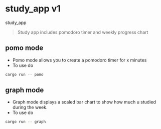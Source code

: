 # study_app v1
study_app

> Study app includes pomodoro timer and weekly progress chart

## pomo mode
- Pomo mode allows you to create a pomodoro timer for x minutes
- To use do
```bash
cargo run -- pomo
```

## graph mode
- Graph mode displays a scaled bar chart to show how much u studied during the week.
- To use do
```bash
cargo run -- graph
```

